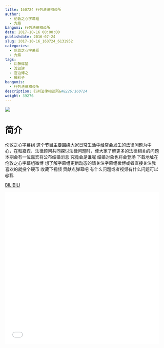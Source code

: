 ```yaml
---
title: 160724 行列法律相谈所
author: 
  - 伦敦之心字幕组
  - 九條
bangumi: 行列法律相谈所
date: 2017-10-16 00:00:00
publishdate: 2016-07-24
slug: 2017-10-16_160724_6131952
categories: 
  - 伦敦之心字幕组
  - 九條
tags: 
  - 后藤辉基
  - 渡部建
  - 宫迫博之
  - 藤彩子
bangumis: 
  - 行列法律相谈所
description: 行列法律相谈所&#8226;160724
weight: 39276
---
```


![](https://i.imgur.com/kXhG96G.jpg)

# 简介  
伦敦之心字幕组 这个节目主要围绕大家日常生活中经常会发生的法律问题为中心，在和嘉宾、法律顾问共同探讨法律问题时，使大家了解更多的法律相关的问题 本期会有一位嘉宾将公布结婚消息 究竟会是谁呢 结婚对象也将会登场 下载地址在伦敦之心字幕组微博 想了解字幕组更新动态的请关注字幕组微博或者直接关注我 喜欢的就投个硬币 收藏下视频 贡献点弹幕吧
有什么问题或者视频有什么问题可以@我

  [BILIBILI](https://www.bilibili.com/video/av6131952/)


<div class="vcontainer">  <iframe class='video' src="//www.bilibili.com/blackboard/player.html?cid=9957288&aid=6131952" width="100%" height="500" frameborder="0" allowfullscreen="allowfullscreen"></iframe></div>
